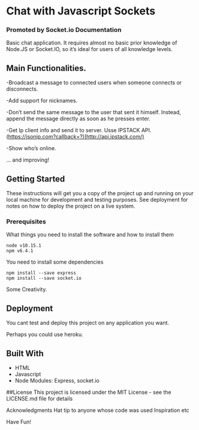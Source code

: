 # Chat with Javascript Sockets
### Promoted by Socket.io Documentation
Basic chat application. It requires almost no basic prior knowledge of Node.JS or Socket.IO, so it’s ideal for users of all knowledge levels.


## Main Functionalities.

-Broadcast a message to connected users when someone connects or disconnects.

-Add support for nicknames.

-Don’t send the same message to the user that sent it himself. Instead, append the message directly as soon as he presses enter.

-Get Ip client info and send it to server. Usse IPSTACK API.
(https://jsonip.com?callback=?)(http://api.ipstack.com/)

-Show who’s online.

... and improving!

## Getting Started

These instructions will get you a copy of the project up and running on your local machine for development and testing purposes. See deployment for notes on how to deploy the project on a live system.

### Prerequisites

What things you need to install the software and how to install them
```
node v10.15.1
npm v6.4.1
```
You need to install some dependencies

```
npm install --save express
npm install --save socket.io
```

Some Creativity.

## Deployment

You cant test and deploy this project on any application you want.

Perhaps you could use heroku.

## Built With

* HTML
* Javascript
* Node Modules: Express, socket.io

##License
This project is licensed under the MIT License - see the LICENSE.md file for details

Acknowledgments
Hat tip to anyone whose code was used
Inspiration
etc

Have Fun!
